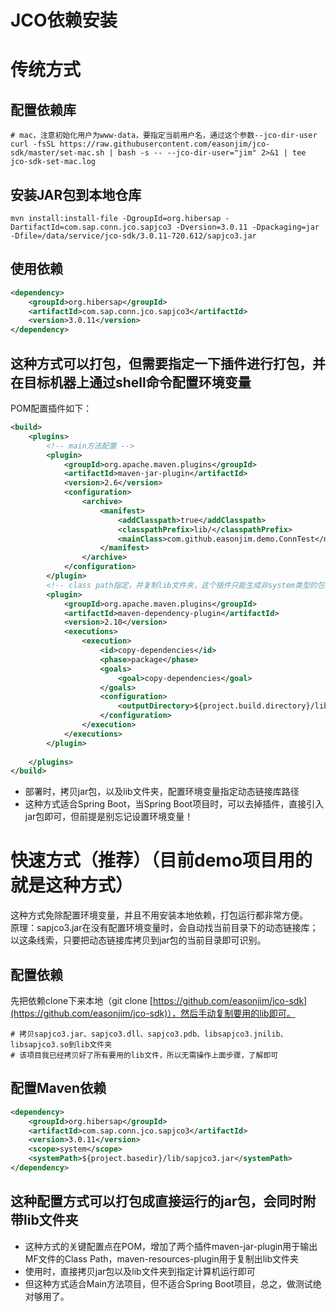 # JCO依赖安装
# 传统方式
## 配置依赖库
```shell
# mac，注意初始化用户为www-data，要指定当前用户名，通过这个参数--jco-dir-user
curl -fsSL https://raw.githubusercontent.com/easonjim/jco-sdk/master/set-mac.sh | bash -s -- --jco-dir-user="jim" 2>&1 | tee jco-sdk-set-mac.log
```
## 安装JAR包到本地仓库
```shell
mvn install:install-file -DgroupId=org.hibersap -DartifactId=com.sap.conn.jco.sapjco3 -Dversion=3.0.11 -Dpackaging=jar -Dfile=/data/service/jco-sdk/3.0.11-720.612/sapjco3.jar
```
## 使用依赖
```xml
<dependency>
    <groupId>org.hibersap</groupId>
    <artifactId>com.sap.conn.jco.sapjco3</artifactId>
    <version>3.0.11</version>
</dependency>
```
## 这种方式可以打包，但需要指定一下插件进行打包，并在目标机器上通过shell命令配置环境变量
POM配置插件如下：
```xml
<build>
	<plugins>
        <!-- main方法配置 -->
		<plugin>
			<groupId>org.apache.maven.plugins</groupId>
			<artifactId>maven-jar-plugin</artifactId>
			<version>2.6</version>
			<configuration>
				<archive>
					<manifest>
						<addClasspath>true</addClasspath>
						<classpathPrefix>lib/</classpathPrefix>
						<mainClass>com.github.easonjim.demo.ConnTest</mainClass>
					</manifest>
				</archive>
			</configuration>
		</plugin>
		<!-- class path指定，并复制lib文件夹，这个插件只能生成非system类型的包，如果scope使用了system之后会造成失效 -->
		<plugin>
			<groupId>org.apache.maven.plugins</groupId>
			<artifactId>maven-dependency-plugin</artifactId>
			<version>2.10</version>
			<executions>
				<execution>
					<id>copy-dependencies</id>
					<phase>package</phase>
					<goals>
						<goal>copy-dependencies</goal>
					</goals>
					<configuration>
						<outputDirectory>${project.build.directory}/lib</outputDirectory>
					</configuration>
				</execution>
			</executions>
		</plugin>
 
	</plugins>
</build>
```
* 部署时，拷贝jar包，以及lib文件夹，配置环境变量指定动态链接库路径
* 这种方式适合Spring Boot，当Spring Boot项目时，可以去掉插件，直接引入jar包即可，但前提是别忘记设置环境变量！


# 快速方式（推荐）（目前demo项目用的就是这种方式）
这种方式免除配置环境变量，并且不用安装本地依赖，打包运行都非常方便。  
原理：sapjco3.jar在没有配置环境变量时，会自动找当前目录下的动态链接库；以这条线索，只要把动态链接库拷贝到jar包的当前目录即可识别。
## 配置依赖
先把依赖clone下来本地（git clone [https://github.com/easonjim/jco-sdk](https://github.com/easonjim/jco-sdk)），然后手动复制要用的lib即可。
```shell
# 拷贝sapjco3.jar、sapjco3.dll、sapjco3.pdb、libsapjco3.jnilib、libsapjco3.so到lib文件夹
# 该项目我已经拷贝好了所有要用的lib文件，所以无需操作上面步骤，了解即可
```
## 配置Maven依赖
```xml
<dependency>
    <groupId>org.hibersap</groupId>
    <artifactId>com.sap.conn.jco.sapjco3</artifactId>
    <version>3.0.11</version>
    <scope>system</scope>
    <systemPath>${project.basedir}/lib/sapjco3.jar</systemPath>
</dependency>
```
## 这种配置方式可以打包成直接运行的jar包，会同时附带lib文件夹
* 这种方式的关键配置点在POM，增加了两个插件maven-jar-plugin用于输出MF文件的Class Path，maven-resources-plugin用于复制出lib文件夹
* 使用时，直接拷贝jar包以及lib文件夹到指定计算机运行即可
* 但这种方式适合Main方法项目，但不适合Spring Boot项目，总之，做测试绝对够用了。
